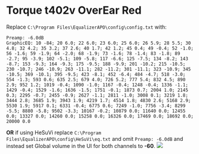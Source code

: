 # Torque t402v OverEar Red
Replace `C:\Program Files\EqualizerAPO\config\config.txt` with:
```
Preamp: -6.0dB
GraphicEQ: 10 -84; 20 6.0; 22 6.0; 23 6.0; 25 6.0; 26 5.9; 28 5.5; 30 4.8; 32 4.2; 35 3.2; 37 2.6; 40 1.7; 42 1.2; 45 0.4; 49 -0.4; 52 -1.0; 56 -1.6; 59 -1.9; 64 -2.0; 68 -1.9; 73 -1.6; 78 -1.4; 83 -1.8; 89 -2.7; 95 -3.9; 102 -5.1; 109 -5.8; 117 -6.6; 125 -7.5; 134 -8.2; 143 -8.7; 153 -9.3; 164 -9.3; 175 -9.5; 188 -9.9; 201 -10.2; 215 -10.5; 230 -10.7; 246 -10.9; 263 -11.1; 282 -11.2; 301 -11.1; 323 -10.9; 345 -10.5; 369 -10.1; 395 -9.5; 423 -8.1; 452 -6.4; 484 -4.7; 518 -3.0; 554 -1.3; 593 0.6; 635 2.5; 679 4.0; 726 5.2; 777 5.4; 832 4.5; 890 2.9; 952 1.2; 1019 -0.4; 1090 -1.0; 1167 -0.4; 1248 -0.4; 1336 -1.1; 1429 -0.4; 1529 -1.6; 1636 -1.5; 1751 -0.1; 1873 0.7; 2004 1.0; 2145 0.3; 2295 -0.7; 2455 -0.9; 2627 -1.1; 2811 -1.0; 3008 0.1; 3219 1.8; 3444 2.8; 3685 1.9; 3943 1.9; 4219 1.7; 4514 1.8; 4830 2.6; 5168 2.9; 5530 1.9; 5917 0.1; 6331 -0.4; 6775 0.6; 7249 -1.0; 7756 -3.4; 8299 -5.5; 8880 -5.8; 9502 -3.3; 10167 -0.2; 10879 0.0; 11640 0.0; 12455 0.0; 13327 0.0; 14260 0.0; 15258 0.0; 16326 0.0; 17469 0.0; 18692 0.0; 20000 0.0
```
**OR** if using HeSuVi replace `C:\Program Files\EqualizerAPO\config\HeSuVi\eq.txt` and omit `Preamp: -6.0dB` and instead set Global volume in the UI for both channels to **-60**.
![](https://raw.githubusercontent.com/jaakkopasanen/AutoEq/master/results/Sonoma%20Model%20One/innerfidelity/onear/Torque%20t402v%20OverEar%20Red/Torque%20t402v%20OverEar%20Red.png)